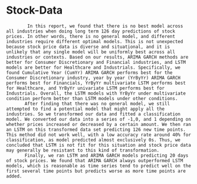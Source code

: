 # Stock-Data
            In this report, we found that there is no best model across all industries when doing long term 126 day predictions of stock prices. In other words, there is no general model, and different industries require different optimal models. This is not unexpected because stock price data is diverse and situational, and it is unlikely that any single model will be uniformly best across all industries or contexts. Based on our results, ARIMA GARCH methods are better for Consumer Discretionary and Financial industries, and LSTM models are better for Healthcare and Industrials. Specifically, we found Cumulative Year (CumYr) ARIMA GARCH performs best for the Consumer Discretionary industry, year by year (YrByYr) ARIMA GARCH performs best for Financials, YrByYr multivariate LSTM performs best for Healthcare, and YrByYr univariate LSTM performs best for Industrials. Overall, the LSTM models with YrByYr under multivariate condition perform better than LSTM models under other conditions. 
           After finding that there was no general model, we still attempted to find a potential model that might apply all the industries. So we transformed our data and fitted a classification model. We converted our data into a series of -1,0, and 1 depending on whether prices increased or decreased by a certain amount. We then ran an LSTM on this transformed data set predicting 126 new time points. This method did not work well, with a low accuracy rate around 40% for classification, as model predicted almost exclusively 0s. Thus, we concluded that LSTM is not fit for this situation and stock price data may generally be resistant to this kind of transformation. 
           Finally, we ran LSTM and ARIMA GARCH models predicting 20 days of stock prices. We found that ARIMA GARCH always outperformed LSTM models, which is reasonable as time series tend to predict well on the first several time points but predicts worse as more time points are added. 

